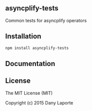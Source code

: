 ## asyncplify-tests
Common tests for asyncplify operators

## Installation

```bash
npm install asyncplify-tests
```

## Documentation

## License
The MIT License (MIT)

Copyright (c) 2015 Dany Laporte
